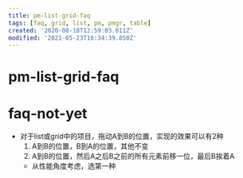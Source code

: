 ```yaml
---
title: pm-list-grid-faq
tags: [faq, grid, list, pm, pmgr, table]
created: '2020-08-18T12:59:03.811Z'
modified: '2021-05-23T16:34:39.850Z'
---
```


# pm-list-grid-faq

# faq-not-yet

- 对于list或grid中的项目，拖动A到B的位置，实现的效果可以有2种
  1. A到B的位置，B到A的位置，其他不变
  2. A到B的位置，然后A之后B之前的所有元素前移一位，最后B挨着A
  - 从性能角度考虑，选第一种
